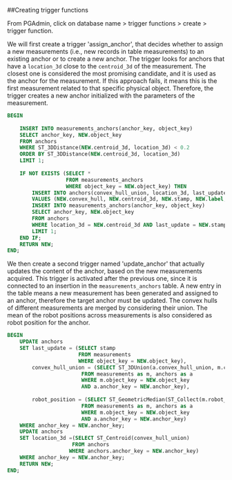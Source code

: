 ##Creating trigger functions

From PGAdmin, click on database name > trigger functions > create > trigger function.

We will first create a trigger 'assign_anchor', that 
decides whether to assign a new measurements (i.e., new records in table measurements) to an existing anchor or to create a new anchor.
The trigger looks for anchors that have a `location_3d` close to the `centroid_3d` of the measurement. The closest one is considered the most promising candidate, and it is used as the anchor for the measurement.
If this approach fails, it means this is the first measurement related to that specific physical object. Therefore, the trigger creates a new anchor initialized with the parameters of the measurement.


```sql
BEGIN
	
	INSERT INTO measurements_anchors(anchor_key, object_key)
	SELECT anchor_key, NEW.object_key
	FROM anchors
	WHERE ST_3DDistance(NEW.centroid_3d, location_3d) < 0.2
	ORDER BY ST_3DDistance(NEW.centroid_3d, location_3d)
	LIMIT 1;
	
	IF NOT EXISTS (SELECT * 
				   FROM measurements_anchors
				   WHERE object_key = NEW.object_key) THEN
		INSERT INTO anchors(convex_hull_union, location_3d, last_update, label, robot_position)
		VALUES (NEW.convex_hull, NEW.centroid_3d, NEW.stamp, NEW.label, NEW.robot_position);
		INSERT INTO measurements_anchors(anchor_key, object_key)
		SELECT anchor_key, NEW.object_key
		FROM anchors
		WHERE location_3d = NEW.centroid_3d AND last_update = NEW.stamp
		LIMIT 1;
	END IF;
	RETURN NEW;
END;
```

We then create a second trigger named 'update_anchor' that actually updates the content of the anchor, based on the new measurements acquired.
This trigger is activated after the previous one, since it is connected to an insertion in the `measurements_anchors` table. 
A new entry in the table means a new measurement has been generated and assigned to an anchor, therefore the target anchor must be updated. 
The convex hulls of different measurements are merged by considering their union. The mean of the robot positions across measurements is also considered as robot position for the anchor. 


```sql
BEGIN
    UPDATE anchors
    SET last_update = (SELECT stamp
                       FROM measurements
                       WHERE object_key = NEW.object_key),
        convex_hull_union = (SELECT ST_3DUnion(a.convex_hull_union, m.convex_hull)
                        FROM measurements as m, anchors as a 
                        WHERE m.object_key = NEW.object_key
                        AND a.anchor_key = NEW.anchor_key),
        
        robot_position = (SELECT ST_GeometricMedian(ST_Collect(m.robot_position, a.robot_position))
                        FROM measurements as m, anchors as a 
                        WHERE m.object_key = NEW.object_key
                        AND a.anchor_key = NEW.anchor_key)
    WHERE anchor_key = NEW.anchor_key;
    UPDATE anchors
    SET location_3d =(SELECT ST_Centroid(convex_hull_union)
                     FROM anchors
                    WHERE anchors.anchor_key = NEW.anchor_key) 
    WHERE anchor_key = NEW.anchor_key;
    RETURN NEW;
END;
```

